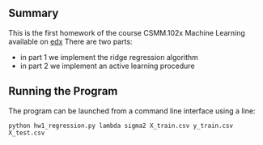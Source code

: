 ## Summary
This is the first homework of the course  CSMM.102x Machine Learning available on [edx](edx.org)
There are two parts: 
- in part 1 we implement the ridge regression algorithm
- in part 2 we implement an active learning procedure

## Running the Program

The program can be launched from a command line interface using a line: 

`python hw1_regression.py lambda sigma2 X_train.csv y_train.csv X_test.csv`


